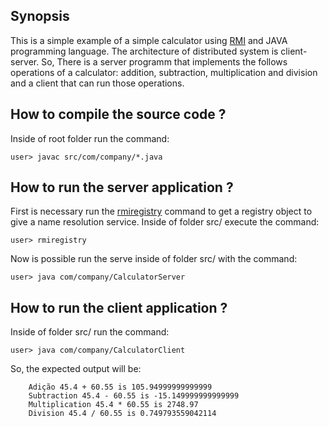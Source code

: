 ## Synopsis

This is a simple example of a simple calculator using [RMI](https://en.wikipedia.org/wiki/Java_remote_method_invocation) and JAVA programming language. The architecture of distributed system is client-server. So, There is a server programm that implements the follows operations of a calculator: addition, subtraction, multiplication and division and a client that can run those operations. 

## How to compile the source code ?

Inside of root folder run the command:

    user> javac src/com/company/*.java

## How to run the server application ?

First is necessary run the [rmiregistry](http://docs.oracle.com/javase/7/docs/api/java/rmi/registry/Registry.html) command to get a registry object to give a name resolution service. Inside of folder src/ execute the command:

    user> rmiregistry

Now is possible run the serve inside of folder src/ with the command:

    user> java com/company/CalculatorServer

## How to run the client application ?

Inside of folder src/ run the command:

    user> java com/company/CalculatorClient

So, the expected output will be:

````
    Adição 45.4 + 60.55 is 105.94999999999999
    Subtraction 45.4 - 60.55 is -15.149999999999999
    Multiplication 45.4 * 60.55 is 2748.97
    Division 45.4 / 60.55 is 0.749793559042114
````


